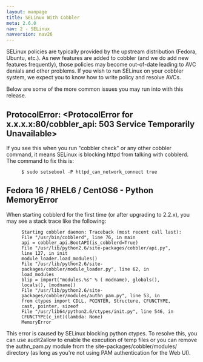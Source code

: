 ```yaml
---
layout: manpage
title: SELinux With Cobbler
meta: 2.6.0
nav: 2 - SELinux
navversion: nav26
---
```


<p>SELinux policies are typically provided by the upstream distribution (Fedora, Ubuntu, etc.). As new features are added to cobbler (and we do add new features frequently), those policies may become out-of-date leading to AVC denials and other problems. If you wish to run SELinux on your cobbler system, we expect you to know how to write policy and resolve AVCs.</p>

<p>Below are some of the more common issues you may run into with this release.</p>

<h2>ProtocolError: &lt;ProtocolError for x.x.x.x:80/cobbler_api: 503 Service Temporarily Unavailable&gt;</h2>

<p>If you see this when you run "cobbler check" or any other cobbler command, it means SELinux is blocking httpd from talking with cobblerd. The command to fix this is:</p>

<p><figure class="highlight"><pre><code class="language-bash" data-lang="bash">$ sudo setsebool -P httpd_can_network_connect true</code></pre></figure></p>

<h2>Fedora 16 / RHEL6 / CentOS6 - Python MemoryError</h2>

<p>When starting cobblerd for the first time (or after upgrading to 2.2.x), you may see a stack trace like the following:</p>

<p><figure class="highlight"><pre><code class="language-bash" data-lang="bash">Starting cobbler daemon: Traceback (most recent call last):
File &quot;/usr/bin/cobblerd&quot;, line 76, in main
api = cobbler_api.BootAPI(is_cobblerd=True)
File &quot;/usr/lib/python2.6/site-packages/cobbler/api.py&quot;, line 127, in init
module_loader.load_modules()
File &quot;/usr/lib/python2.6/site-packages/cobbler/module_loader.py&quot;, line 62, in load_modules
blip = import(&quot;modules.%s&quot; % ( modname), globals(), locals(), [modname])
File &quot;/usr/lib/python2.6/site-packages/cobbler/modules/authn_pam.py&quot;, line 53, in
from ctypes import CDLL, POINTER, Structure, CFUNCTYPE, cast, pointer, sizeof
File &quot;/usr/lib64/python2.6/ctypes/init.py&quot;, line 546, in
CFUNCTYPE(c_int)(lambda: None)
MemoryError</code></pre></figure></p>

<p>This error is caused by SELinux blocking python ctypes. To resolve this, you can use audit2allow to enable the execution of temp files or you can remove the authn_pam.py module from the site-packages/cobbler/modules/ directory (as long as you're not using PAM authentication for the Web UI).</p>
